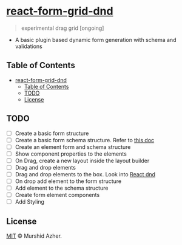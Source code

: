 # [react-form-grid-dnd](https://github.com/murshidazher/react-form-grid-dnd)

> experimental drag grid [ongoing]

- A basic plugin based dynamic form generation with schema and validations

## Table of Contents

- [react-form-grid-dnd](#react-form-grid-dnd)
  - [Table of Contents](#table-of-contents)
  - [TODO](#todo)
  - [License](#license)

## TODO

- [ ] Create a basic form structure
- [ ] Create a basic form schema structure. Refer to [this doc](https://github.com/json-schema-form/json-schema-form/wiki/Documentation)
- [ ] Create an element form and schema structure
- [ ] Show component properties to the elements
- [ ] On Drag, create a new layout inside the layout builder
- [ ] Drag and drop elements
- [ ] Drag and drop elements to the box. Look into [React dnd](https://react-dnd.github.io/react-dnd/examples/other/native-files)
- [ ] On drop add element to the form structure
- [ ] Add element to the schema structure
- [ ] Create form element components
- [ ] Add Styling

## License

[MIT](https://github.com/murshidazher/react-form-grid-dnd/blob/master/LICENSE) © Murshid Azher.
